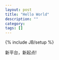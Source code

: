 ```yaml
---
layout: post
title: "Hello World"
description: ""
category: 
tags: []
---
```

{% include JB/setup %}



新平台，新起点!
